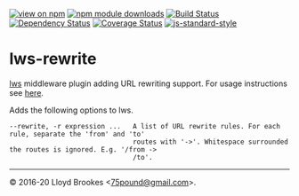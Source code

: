 [![view on npm](https://img.shields.io/npm/v/lws-rewrite.svg)](https://www.npmjs.org/package/lws-rewrite)
[![npm module downloads](https://img.shields.io/npm/dt/lws-rewrite.svg)](https://www.npmjs.org/package/lws-rewrite)
[![Build Status](https://travis-ci.org/lwsjs/rewrite.svg?branch=master)](https://travis-ci.org/lwsjs/rewrite)
[![Dependency Status](https://badgen.net/david/dep/lwsjs/rewrite)](https://david-dm.org/lwsjs/rewrite)
[![Coverage Status](https://coveralls.io/repos/github/lwsjs/rewrite/badge.svg)](https://coveralls.io/github/lwsjs/rewrite)
[![js-standard-style](https://img.shields.io/badge/code%20style-standard-brightgreen.svg)](https://github.com/feross/standard)

# lws-rewrite

[lws](https://github.com/lwsjs/lws) middleware plugin adding URL rewriting support. For usage instructions see [here](https://github.com/lwsjs/local-web-server/wiki/How-to-rewrite-URLs-to-local-or-remote-destinations).

Adds the following options to lws.

```
--rewrite, -r expression ...   A list of URL rewrite rules. For each rule, separate the 'from' and 'to'
                               routes with '->'. Whitespace surrounded the routes is ignored. E.g. '/from ->
                               /to'.
```

* * *

&copy; 2016-20 Lloyd Brookes \<75pound@gmail.com\>.
